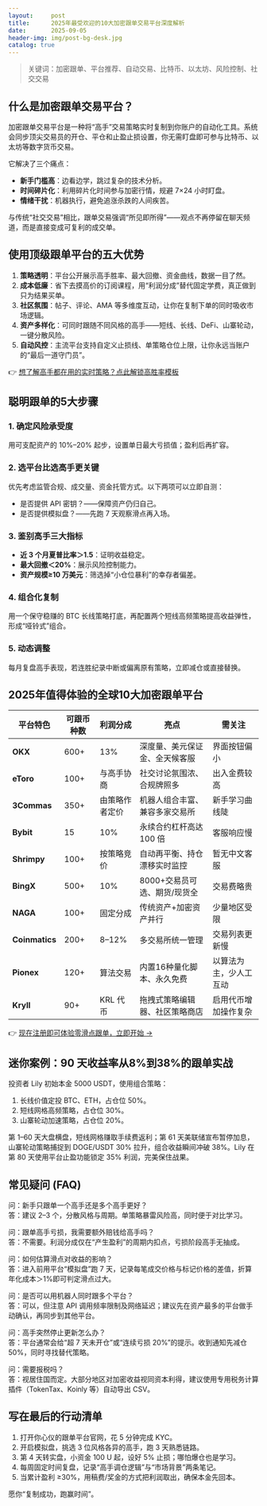 ```yaml
---
layout:     post
title:      2025年最受欢迎的10大加密跟单交易平台深度解析
date:       2025-09-05
header-img: img/post-bg-desk.jpg
catalog: true
---
```


> 关键词：加密跟单、平台推荐、自动交易、比特币、以太坊、风险控制、社交交易

## 什么是加密跟单交易平台？
加密跟单交易平台是一种将“高手”交易策略实时复制到你账户的自动化工具。系统会同步顶尖交易员的开仓、平仓和止盈止损设置，你无需盯盘即可参与比特币、以太坊等数字货币交易。

它解决了三个痛点：
- **新手门槛高**：边看边学，跳过复杂的技术分析。  
- **时间碎片化**：利用碎片化时间参与加密行情，规避 7×24 小时盯盘。  
- **情绪干扰**：机器执行，避免追涨杀跌的人间疾苦。  

与传统“社交交易”相比，跟单交易强调“所见即所得”——观点不再停留在聊天频道，而是直接变成可复利的成交单。

## 使用顶级跟单平台的五大优势
1. **策略透明**：平台公开展示高手胜率、最大回撤、资金曲线，数据一目了然。  
2. **成本低廉**：省下去摸高价的订阅课程，用“利润分成”替代固定学费，真正做到只为结果买单。  
3. **社区氛围**：帖子、评论、AMA 等多维度互动，让你在复制下单的同时吸收市场逻辑。  
4. **资产多样化**：可同时跟随不同风格的高手——短线、长线、DeFi、山寨轮动，一键分散风险。  
5. **自动风控**：主流平台支持自定义止损线、单策略仓位上限，让你永远当账户的“最后一道守门员”。  

👉 [想了解高手都在用的实时策略？点此解锁高胜率模板](https://okxdog.com/)

## 聪明跟单的5大步骤
### 1. 确定风险承受度  
用可支配资产的 10%–20% 起步，设置单日最大亏损值；盈利后再扩容。

### 2. 选平台比选高手更关键  
优先考虑监管合规、成交量、资金托管方式。以下两项可以立即自测：  
- 是否提供 API 密钥？——保障资产仍归自己。  
- 是否提供模拟盘？——先跑 7 天观察滑点再入场。  

### 3. 鉴别高手三大指标  
- **近 3 个月夏普比率＞1.5**：证明收益稳定。  
- **最大回撤＜20%**：展示风险控制能力。  
- **资产规模≥10 万美元**：筛选掉“小仓位暴利”的幸存者偏差。  

### 4. 组合化复制  
用一个保守稳赚的 BTC 长线策略打底，再配置两个短线高频策略提高收益弹性，形成“哑铃式”组合。  

### 5. 动态调整  
每月复盘高手表现，若连胜纪录中断或偏离原有策略，立即减仓或直接替换。

## 2025年值得体验的全球10大加密跟单平台

| 平台特色                | 可跟币种数 | 利润分成 | 亮点                           | 需关注         |
|-------------------------|-----------|----------|--------------------------------|----------------|
| **OKX**                 | 600+      | 13%      | 深度量、美元保证金、全天候客服 | 界面按钮偏小   |
| **eToro**               | 100+      | 与高手协商 | 社交讨论氛围浓、合规牌照多     | 出入金费较高   |
| **3Commas**             | 350+      | 由策略作者定价 | 机器人组合丰富、兼容多家交易所 | 新手学习曲线陡 |
| **Bybit**               | 15        | 10%      | 永续合约杠杆高达 100 倍        | 客服响应慢     |
| **Shrimpy**             | 100+      | 按策略竞价 | 自动再平衡、持仓漂移实时监控   | 暂无中文客服   |
| **BingX**               | 500+      | 10%      | 8000+交易员可选、期货/现货全   | 交易费略贵     |
| **NAGA**                | 100+      | 固定分成 | 传统资产+加密资产并行           | 少量地区受限   |
| **Coinmatics**          | 200+      | 8–12%    | 多交易所统一管理                | 交易列表更新慢 |
| **Pionex**              | 120+      | 算法交易 | 内置16种量化脚本、永久免费     | 以算法为主，少人工互动 |
| **Kryll**               | 90+       | KRL 代币 | 拖拽式策略编辑器、社区策略商店 | 启用代币增加操作复杂 |

👉 [现在注册即可体验零滑点跟单，立即开始 →](https://okxdog.com/)

## 迷你案例：90 天收益率从8%到38%的跟单实战
投资者 Lily 初始本金 5000 USDT，使用组合策略：  
1. 长线价值定投 BTC、ETH，占仓位 50%。  
2. 短线网格高频策略，占仓位 30%。  
3. 山寨轮动加速策略，占仓位 20%。  

第 1–60 天大盘横盘，短线网格赚取手续费返利；第 61 天美联储宣布暂停加息，山寨轮动策略捕捉到 DOGE/USDT 30% 拉升，组合收益瞬间冲破 38%。Lily 在第 80 天使用平台止盈功能锁定 35% 利润，完美保住战果。

## 常见疑问 (FAQ)

问：新手只跟单一个高手还是多个高手更好？  
答：建议 2–3 个，分散风格与周期。单策略暴雷风险高，同时便于对比学习。

问：跟单高手亏损，我需要额外赔钱给高手吗？  
答：不需要。利润分成仅在“产生盈利”的周期内扣点，亏损阶段高手无抽成。

问：如何估算滑点对收益的影响？  
答：进入前用平台“模拟盘”跑 7 天，记录每笔成交价格与标记价格的差值，折算年化成本＞1%即可判定滑点过大。

问：是否可以用机器人同时跟多个平台？  
答：可以，但注意 API 调用频率限制及网络延迟；建议先在资产最多的平台做手动确认，再同步到其他平台。

问：高手突然停止更新怎么办？  
答：平台通常会给“超 7 天未开仓”或“连续亏损 20%”的提示。收到通知先减仓50%，同时寻找替代策略。

问：需要报税吗？  
答：视居住国而定。大部分地区对加密收益视同资本利得，建议使用专用税务计算插件（TokenTax、Koinly 等）自动导出 CSV。

## 写在最后的行动清单
1. 打开你心仪的跟单平台官网，花 5 分钟完成 KYC。  
2. 开启模拟盘，挑选 3 位风格各异的高手，跑 3 天熟悉链路。  
3. 第 4 天转实盘，小资金 100 U 起，设好 5% 止损；哪怕爆仓也是学习。  
4. 每周固定时间复盘，记录“高手调仓逻辑”与“市场背景”两条笔记。  
5. 当累计盈利 ≥30%，用稿费/奖金的方式把利润取出，确保本金先回本。

愿你“复制成功，跑赢时间”。